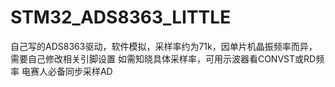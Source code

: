 # STM32_ADS8363_LITTLE
自己写的ADS8363驱动，软件模拟，采样率约为71k，因单片机晶振频率而异，需要自己修改相关引脚设置
如需知晓具体采样率，可用示波器看CONVST或RD频率
电赛人必备同步采样AD
